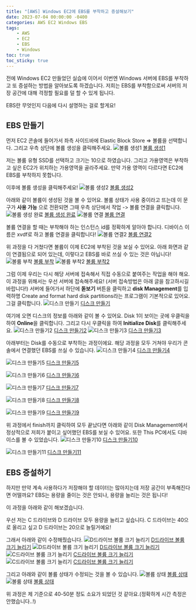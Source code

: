 ```yaml
---
title: "[AWS] Windows EC2에 EBS를 부착하고 증설해보기"
date: 2023-07-04 00:00:00 -0400
categories: AWS EC2 Windows EBS
tags:
    - AWS
    - EC2
    - EBS
    - Windows
toc: true
toc_sticky: true
---
```

전에 Windows EC2 만들었던 실습에 이어서 이번엔 Windows 서버에 EBS를 부착하고 또 증설하는 방법을 알아보도록 하겠습니다.
저희는 EBS를 부착함으로써 서버의 저장 공간에 대해 걱정할 필요를 덜 할 수 있게 됩니다.

EBS란 무엇인지 다음에 다시 설명하는 걸로 할게요!

## EBS 만들기
먼저 EC2 콘솔에 들어가서 좌측 사이드바에 Elastic Block Store => 볼륨을 선택합니다.
그리고 우측 상단에 볼륨 생성을 클릭해주세요.
![볼륨 생성1](/assets/2023-07-20-Windows_Instance_EBS/2023-07-20-09-52-10.png)
[볼륨 생성1](/assets/2023-07-20-Windows_Instance_EBS/2023-07-20-09-52-10.png)


저는 볼륨 유형 SSD를 선택하고 크기는 10으로 하였습니다. 그리고 가용영역은 부착하고 싶은 EC2가 위치하는 가용영역을 골라주세요.
만약 가용 영역이 다르다면 EC2에 EBS를 부착하지 못합니다.

이후에 볼륨 생성을 클릭해주세요!
![볼륨 생성2](/assets/2023-07-20-Windows_Instance_EBS/2023-07-20-09-52-25.png)
[볼륨 생성2](/assets/2023-07-20-Windows_Instance_EBS/2023-07-20-09-52-25.png)


아래와 같이 볼륨이 생성된 것을 볼 수 있어요. 볼륨 상태가 사용 중이라고 뜨는데 이 문구가 **사용 가능** 으로 전환되면 그때 우측 상단에서 작업 -> 볼륨 연결을 클릭합니다.
![볼륨 생성 완료](/assets/2023-07-20-Windows_Instance_EBS/2023-07-20-09-53-21.png)
[볼륨 생성 완료](/assets/2023-07-20-Windows_Instance_EBS/2023-07-20-09-53-21.png)
![볼륨 연결](/assets/2023-07-20-Windows_Instance_EBS/2023-07-20-09-54-01.png)
[볼륨 연결](/assets/2023-07-20-Windows_Instance_EBS/2023-07-20-09-54-01.png)


볼륨 연결을 할 때는 부착해야 하는 인스턴스 id를 정확하게 알아야 합니다.
디바이스 이름은 xvdf로 하고 볼륨 연결을 클릭합니다!
![볼륨 연결2](/assets/2023-07-20-Windows_Instance_EBS/2023-07-20-09-54-55.png)
[볼륨 연결2](/assets/2023-07-20-Windows_Instance_EBS/2023-07-20-09-54-55.png)



위 과정을 다 거쳤다면 볼륨이 이제 EC2에 부착된 것을 보실 수 있어요.
아래 화면과 같이 연결됨으로 되어 있는데, 이렇다고 EBS를 바로 쓰실 수 있는 것은 아닙니다!
![볼륨 부착](/assets/2023-07-20-Windows_Instance_EBS/2023-07-20-09-55-54.png)
[볼륨 부착](/assets/2023-07-20-Windows_Instance_EBS/2023-07-20-09-55-54.png)
![볼륨 부착2](/assets/2023-07-20-Windows_Instance_EBS/2023-07-20-09-56-22.png)
[볼륨 부착2](/assets/2023-07-20-Windows_Instance_EBS/2023-07-20-09-56-22.png)



그럼 이제 우리는 다시 해당 서버에 접속해서 직접 수동으로 붙여주는 작업을 해야 해요.
이 과정을 위해서는 우선 서버에 접속해주세요! (서버 접속방법은 아래 글을 참고하시길 바랍니다!)
서버에 들어가서 하단에 **돋보기** 버튼을 클릭하고 **disk Management**를 입력하명 Create and format hard disk partitions라는 프로그램이 기본적으로 있어요.
그걸 클릭합니다.
![디스크 만들기](/assets/2023-07-20-Windows_Instance_EBS/2023-07-20-09-57-20.png)
[디스크 만들기](/assets/2023-07-20-Windows_Instance_EBS/2023-07-20-09-57-20.png)


여기에 오면 디스크의 정보를 아래와 같이 볼 수 있어요.
Disk 1이 보이는 곳에 우클릭을 하여 **Online**을 클릭합니다.
그리고 다시 우클릭을 하여 **Initialize Disk**를 클릭해주세요.
![디스크 만들기2](/assets/2023-07-20-Windows_Instance_EBS/2023-07-20-09-58-55.png)
[디스크 만들기2](/assets/2023-07-20-Windows_Instance_EBS/2023-07-20-09-58-55.png)
![디스크 만들기3](/assets/2023-07-20-Windows_Instance_EBS/2023-07-20-09-59-46.png)
[디스크 만들기3](/assets/2023-07-20-Windows_Instance_EBS/2023-07-20-09-59-46.png)



아래부터는 Disk를 수동으로 부착하는 과정이에요.
해당 과정을 모두 거쳐야 우리가 콘솔에서 연결했던 EBS를 쓰실 수 있습니다.
![디스크 만들기4](/assets/2023-07-20-Windows_Instance_EBS/2023-07-20-10-03-19.png)
[디스크 만들기4](/assets/2023-07-20-Windows_Instance_EBS/2023-07-20-10-03-19.png)

![디스크 만들기5](/assets/2023-07-20-Windows_Instance_EBS/2023-07-20-10-04-14.png)
[디스크 만들기5](/assets/2023-07-20-Windows_Instance_EBS/2023-07-20-10-04-14.png)

![디스크 만들기6](/assets/2023-07-20-Windows_Instance_EBS/2023-07-20-10-04-30.png)
[디스크 만들기6](/assets/2023-07-20-Windows_Instance_EBS/2023-07-20-10-04-30.png)

![디스크 만들기7](/assets/2023-07-20-Windows_Instance_EBS/2023-07-20-10-04-48.png)
[디스크 만들기7](/assets/2023-07-20-Windows_Instance_EBS/2023-07-20-10-04-48.png)

![디스크 만들기8](/assets/2023-07-20-Windows_Instance_EBS/2023-07-20-10-05-03.png)
[디스크 만들기8](/assets/2023-07-20-Windows_Instance_EBS/2023-07-20-10-05-03.png)

![디스크 만들기9](/assets/2023-07-20-Windows_Instance_EBS/2023-07-20-10-05-39.png)
[디스크 만들기9](/assets/2023-07-20-Windows_Instance_EBS/2023-07-20-10-05-39.png)



위 과정에서 finish까지 클릭하여 모두 끝났다면 아래와 같이
Disk Management에서 정상적으로 저희가 붙이고 싶어했던 EBS를 보실 수 있어요.
또한 This PC에서도 디바이스를 볼 수 있었습니다.
![디스크 만들기10](/assets/2023-07-20-Windows_Instance_EBS/2023-07-20-10-06-03.png)
[디스크 만들기10](/assets/2023-07-20-Windows_Instance_EBS/2023-07-20-10-06-03.png)

![디스크 만들기11](/assets/2023-07-20-Windows_Instance_EBS/2023-07-20-10-06-33.png)
[디스크 만들기11](/assets/2023-07-20-Windows_Instance_EBS/2023-07-20-10-06-33.png)


## EBS 증설하기
하지만 만약 계속 사용하다가 저장해야 할 데이터는 많아지는데 저장 공간이 부족해진다면 어떨까요?
EBS는 용량을 줄이는 것은 안되나, 용량을 늘리는 것은 됩니다!

이 과정을 아래와 같이 해보겠습니다.

우선 저는 C 드라이브와 D 드라이브 모두 용량을 늘리고 싶습니다.
C 드라이브는 40으로 올리고 싶고 D 드라이브는 20으로 늘릴거예요!

그래서 아래와 같이 수정해줬습니다.
![D드라이브 볼륨 크기 늘리기](/assets/2023-07-20-Windows_Instance_EBS/2023-07-20-10-11-30.png)
[D드라이브 볼륨 크기 늘리기](/assets/2023-07-20-Windows_Instance_EBS/2023-07-20-10-11-30.png)
![D드라이브 볼륨 크기 늘리기](/assets/2023-07-20-Windows_Instance_EBS/2023-07-20-10-11-44.png)
[D드라이브 볼륨 크기 늘리기](/assets/2023-07-20-Windows_Instance_EBS/2023-07-20-10-11-44.png)
![C드라이브 볼륨 크기 늘리기](/assets/2023-07-20-Windows_Instance_EBS/2023-07-20-10-12-07.png)
[C드라이브 볼륨 크기 늘리기](/assets/2023-07-20-Windows_Instance_EBS/2023-07-20-10-12-07.png)
![C드라이브 볼륨 크기 늘리기](/assets/2023-07-20-Windows_Instance_EBS/2023-07-20-10-12-22.png)
[C드라이브 볼륨 크기 늘리기](/assets/2023-07-20-Windows_Instance_EBS/2023-07-20-10-12-22.png)

그리고 아래와 같이 볼륨 상태가 수정되는 것을 볼 수 있습니다.
![볼륨 상태](/assets/2023-07-20-Windows_Instance_EBS/2023-07-20-10-12-58.png)
[볼륨 상태](/assets/2023-07-20-Windows_Instance_EBS/2023-07-20-10-12-58.png)
![볼륨 상태](/assets/2023-07-20-Windows_Instance_EBS/2023-07-20-10-13-19.png)
[볼륨 상태](/assets/2023-07-20-Windows_Instance_EBS/2023-07-20-10-13-19.png)

위 과정은 제 기준으로 40-50분 정도 소요가 되었던 것 같아요.(정확하게 시간 측정은 안했습니다..!)






